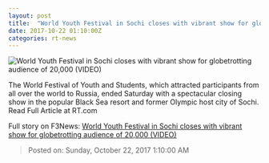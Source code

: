 ```yaml
---
layout: post
title:  "World Youth Festival in Sochi closes with vibrant show for globetrotting audience of 20,000 (VIDEO)"
date: 2017-10-22 01:10:00Z
categories: rt-news
---
```


![World Youth Festival in Sochi closes with vibrant show for globetrotting audience of 20,000 (VIDEO)](https://cdni.rt.com/files/2017.10/article/59ebec91fc7e934d288b4567.jpg)

The World Festival of Youth and Students, which attracted participants from all over the world to Russia, ended Saturday with a spectacular closing show in the popular Black Sea resort and former Olympic host city of Sochi. Read Full Article at RT.com


Full story on F3News: [World Youth Festival in Sochi closes with vibrant show for globetrotting audience of 20,000 (VIDEO)](http://www.f3nws.com/n/gCxgGF)

> Posted on: Sunday, October 22, 2017 1:10:00 AM
